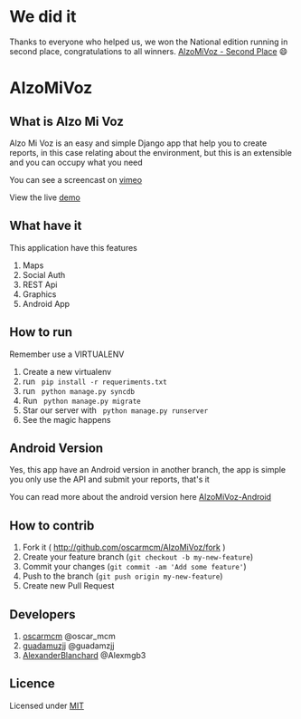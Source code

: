 # We did it 

Thanks to everyone who helped us, we won the National edition running in second place, congratulations to all winners. [AlzoMiVoz - Second Place](http://2014.desarrollandoamerica.org/portfolio/aplicacion-nicaragua-2/) :smile:



AlzoMiVoz
=========

What is Alzo Mi Voz
------------------

Alzo Mi Voz  is an easy and simple Django app that help you to create reports, in this case relating about the environment, but this is an extensible and you can occupy what you need

You can see a screencast on [vimeo](http://vimeo.com/112245857)

View the live [demo](http://alzomivoz.herokuapp.com)

What have it
-------------

This application have this features

1. Maps
2. Social Auth
3. REST Api
4. Graphics
5. Android App

How to run
-------------

Remember use a VIRTUALENV

1. Create a new virtualenv
2. run <code> pip install -r requeriments.txt </code>
3. run <code> python manage.py syncdb </code>
4. Run <code> python manage.py migrate </code>
5. Star our server with <code> python manage.py runserver </code>
6. See the magic happens

Android Version
-------------------

Yes, this app have an Android version in another branch, the app is simple you only use the API and submit your reports, that's it

You can read more about the android version here [AlzoMiVoz-Android](https://github.com/oscarmcm/AlzoMiVoz/tree/Android-Version)


How to contrib
----------------

1. Fork it ( http://github.com/oscarmcm/AlzoMiVoz/fork )
2. Create your feature branch (`git checkout -b my-new-feature`)
3. Commit your changes (`git commit -am 'Add some feature'`)
4. Push to the branch (`git push origin my-new-feature`)
5. Create new Pull Request

Developers
-------------

1. [oscarmcm](https://github.com/oscarmcm) @oscar_mcm
2. [guadamuzjj](https://github.com/guadamuzjj) @guadamzjj
3. [AlexanderBlanchard](https://github.com/AlexanderBlanchard) @Alexmgb3

Licence
--------------

Licensed under [MIT](http://opensource.org/licenses/mit-license.php)

